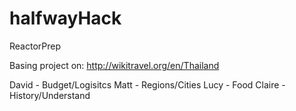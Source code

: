 # halfwayHack
ReactorPrep 

Basing project on: 
http://wikitravel.org/en/Thailand

David - Budget/Logisitcs 
Matt - Regions/Cities 
Lucy - Food 
Claire - History/Understand 
